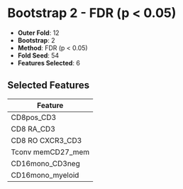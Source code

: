 # Bootstrap 2 - FDR (p < 0.05)

- **Outer Fold**: 12
- **Bootstrap**: 2
- **Method**: FDR (p < 0.05)
- **Fold Seed**: 54
- **Features Selected**: 6

## Selected Features

| Feature |
|---------|
| CD8pos_CD3 |
| CD8 RA_CD3 |
| CD8 RO CXCR3_CD3 |
| Tconv memCD27_mem |
| CD16mono_CD3neg |
| CD16mono_myeloid |
